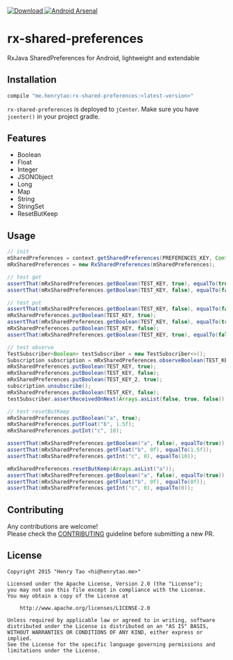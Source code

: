 [ ![Download](https://api.bintray.com/packages/henrytao-me/maven/rx-shared-preferences/images/download.svg) ](https://bintray.com/henrytao-me/maven/rx-shared-preferences/_latestVersion) [![Android Arsenal](https://img.shields.io/badge/Android%20Arsenal-rx--shared--preferences-brightgreen.svg?style=flat)](http://android-arsenal.com/details/1/2914)

rx-shared-preferences
================

RxJava SharedPreferences for Android, lightweight and extendable 


## Installation

``` groovy
compile "me.henrytao:rx-shared-preferences:<latest-version>"
```

`rx-shared-preferences` is deployed to `jCenter`. Make sure you have `jcenter()` in your project gradle.

## Features

- Boolean
- Float
- Integer
- JSONObject
- Long
- Map
- String
- StringSet
- ResetButKeep


## Usage

``` java
// init
mSharedPreferences = context.getSharedPreferences(PREFERENCES_KEY, Context.MODE_PRIVATE);
mRxSharedPreferences = new RxSharedPreferences(mSharedPreferences);

// test get
assertThat(mRxSharedPreferences.getBoolean(TEST_KEY, true), equalTo(true));
assertThat(mRxSharedPreferences.getBoolean(TEST_KEY, false), equalTo(false));

// test put
assertThat(mRxSharedPreferences.getBoolean(TEST_KEY, false), equalTo(false));
mRxSharedPreferences.putBoolean(TEST_KEY, true);
assertThat(mRxSharedPreferences.getBoolean(TEST_KEY, false), equalTo(true));
mRxSharedPreferences.putBoolean(TEST_KEY, false);
assertThat(mRxSharedPreferences.getBoolean(TEST_KEY, true), equalTo(false));

// test observe
TestSubscriber<Boolean> testSubscriber = new TestSubscriber<>();
Subscription subscription = mRxSharedPreferences.observeBoolean(TEST_KEY, false).subscribe(testSubscriber);
mRxSharedPreferences.putBoolean(TEST_KEY, true);
mRxSharedPreferences.putBoolean(TEST_KEY, false);
mRxSharedPreferences.putBoolean(TEST_KEY_2, true);
subscription.unsubscribe();
mRxSharedPreferences.putBoolean(TEST_KEY, false);
testSubscriber.assertReceivedOnNext(Arrays.asList(false, true, false));

// test resetButKeep
mRxSharedPreferences.putBoolean("a", true);
mRxSharedPreferences.putFloat("b", 1.5f);
mRxSharedPreferences.putInt("c", 10);

assertThat(mRxSharedPreferences.getBoolean("a", false), equalTo(true));
assertThat(mRxSharedPreferences.getFloat("b", 0f), equalTo(1.5f));
assertThat(mRxSharedPreferences.getInt("c", 0), equalTo(10));

mRxSharedPreferences.resetButKeep(Arrays.asList("a"));
assertThat(mRxSharedPreferences.getBoolean("a", false), equalTo(true));
assertThat(mRxSharedPreferences.getFloat("b", 0f), equalTo(0f));
assertThat(mRxSharedPreferences.getInt("c", 0), equalTo(0));
```


## Contributing

Any contributions are welcome!  
Please check the [CONTRIBUTING](CONTRIBUTING.md) guideline before submitting a new PR.


## License

    Copyright 2015 "Henry Tao <hi@henrytao.me>"

    Licensed under the Apache License, Version 2.0 (the "License");
    you may not use this file except in compliance with the License.
    You may obtain a copy of the License at

        http://www.apache.org/licenses/LICENSE-2.0

    Unless required by applicable law or agreed to in writing, software
    distributed under the License is distributed on an "AS IS" BASIS,
    WITHOUT WARRANTIES OR CONDITIONS OF ANY KIND, either express or implied.
    See the License for the specific language governing permissions and
    limitations under the License.


